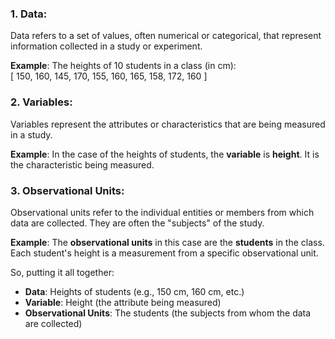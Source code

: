 
### 1. **Data**:
Data refers to a set of values, often numerical or categorical, that represent information collected in a study or experiment.

**Example**: The heights of 10 students in a class (in cm):  
[ 150, 160, 145, 170, 155, 160, 165, 158, 172, 160 ]

### 2. **Variables**:
Variables represent the attributes or characteristics that are being measured in a study.

**Example**: In the case of the heights of students, the **variable** is **height**. It is the characteristic being measured.

### 3. **Observational Units**:
Observational units refer to the individual entities or members from which data are collected. They are often the "subjects" of the study.

**Example**: The **observational units** in this case are the **students** in the class. Each student's height is a measurement from a specific observational unit.

So, putting it all together:  
- **Data**: Heights of students (e.g., 150 cm, 160 cm, etc.)  
- **Variable**: Height (the attribute being measured)  
- **Observational Units**: The students (the subjects from whom the data are collected)